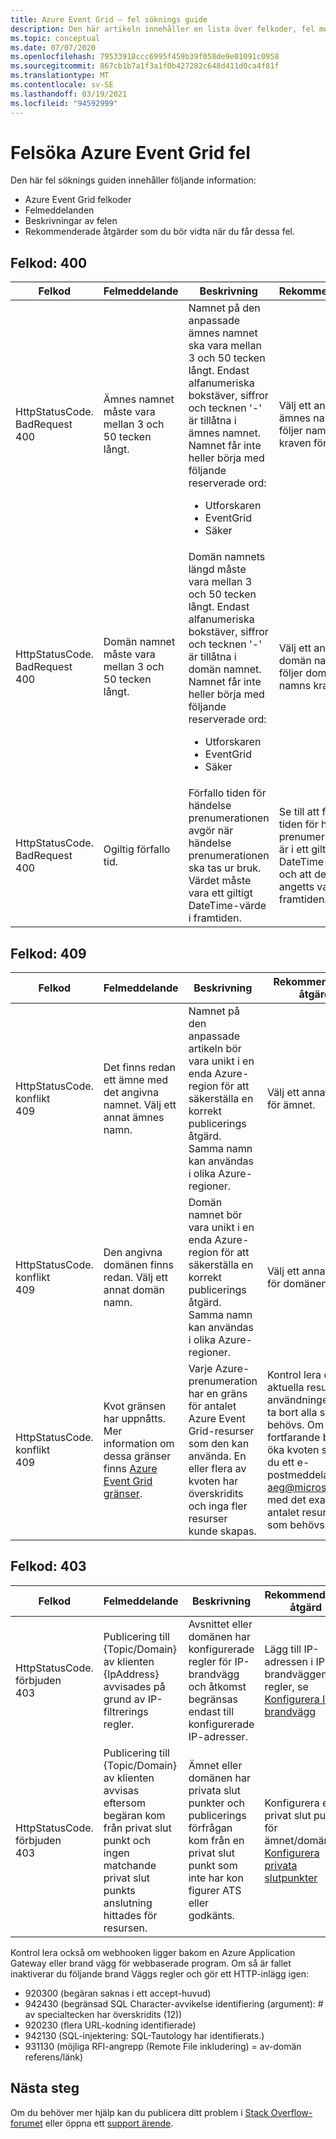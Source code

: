 ```yaml
---
title: Azure Event Grid – fel söknings guide
description: Den här artikeln innehåller en lista över felkoder, fel meddelanden, beskrivningar och rekommenderade åtgärder.
ms.topic: conceptual
ms.date: 07/07/2020
ms.openlocfilehash: 79533918ccc6995f459b39f058de9e01091c0958
ms.sourcegitcommit: 867cb1b7a1f3a1f0b427282c648d411d0ca4f81f
ms.translationtype: MT
ms.contentlocale: sv-SE
ms.lasthandoff: 03/19/2021
ms.locfileid: "94592999"
---
```

# <a name="troubleshoot-azure-event-grid-errors"></a>Felsöka Azure Event Grid fel
Den här fel söknings guiden innehåller följande information: 

- Azure Event Grid felkoder
- Felmeddelanden
- Beskrivningar av felen
- Rekommenderade åtgärder som du bör vidta när du får dessa fel. 

## <a name="error-code-400"></a>Felkod: 400
| Felkod | Felmeddelande | Beskrivning | Rekommendation |
| ---------- | ------------- | ----------- | -------------- | 
| HttpStatusCode. BadRequest<br/>400 | Ämnes namnet måste vara mellan 3 och 50 tecken långt. | Namnet på den anpassade ämnes namnet ska vara mellan 3 och 50 tecken långt. Endast alfanumeriska bokstäver, siffror och tecknen '-' är tillåtna i ämnes namnet. Namnet får inte heller börja med följande reserverade ord: <ul><li>Utforskaren</li><li>EventGrid</li><li>Säker</li></ul> | Välj ett annat ämnes namn som följer namn kraven för ämnet. |
| HttpStatusCode. BadRequest<br/>400 | Domän namnet måste vara mellan 3 och 50 tecken långt. | Domän namnets längd måste vara mellan 3 och 50 tecken långt. Endast alfanumeriska bokstäver, siffror och tecknen '-' är tillåtna i domän namnet. Namnet får inte heller börja med följande reserverade ord:<ul><li>Utforskaren</li><li>EventGrid</li><li>Säker</li> | Välj ett annat domän namn som följer domän namns kraven. |
| HttpStatusCode. BadRequest<br/>400 | Ogiltig förfallo tid. | Förfallo tiden för händelse prenumerationen avgör när händelse prenumerationen ska tas ur bruk. Värdet måste vara ett giltigt DateTime-värde i framtiden.| Se till att förfallo tiden för händelse prenumerationen är i ett giltigt DateTime-format och att den har angetts vara i framtiden. |

## <a name="error-code-409"></a>Felkod: 409
| Felkod | Felmeddelande | Beskrivning | Rekommenderad åtgärd |
| ---------- | ------------- | ----------- | -------------- | 
| HttpStatusCode. konflikt <br/>409 | Det finns redan ett ämne med det angivna namnet. Välj ett annat ämnes namn.   | Namnet på den anpassade artikeln bör vara unikt i en enda Azure-region för att säkerställa en korrekt publicerings åtgärd. Samma namn kan användas i olika Azure-regioner. | Välj ett annat namn för ämnet. |
| HttpStatusCode. konflikt <br/> 409 | Den angivna domänen finns redan. Välj ett annat domän namn. | Domän namnet bör vara unikt i en enda Azure-region för att säkerställa en korrekt publicerings åtgärd. Samma namn kan användas i olika Azure-regioner. | Välj ett annat namn för domänen. |
| HttpStatusCode. konflikt<br/>409 | Kvot gränsen har uppnåtts. Mer information om dessa gränser finns [Azure Event Grid gränser](../azure-resource-manager/management/azure-subscription-service-limits.md#event-grid-limits).  | Varje Azure-prenumeration har en gräns för antalet Azure Event Grid-resurser som den kan använda. En eller flera av kvoten har överskridits och inga fler resurser kunde skapas. |    Kontrol lera den aktuella resurs användningen och ta bort alla som inte behövs. Om du fortfarande behöver öka kvoten skickar du ett e-postmeddelande till [aeg@microsoft.com](mailto:aeg@microsoft.com) med det exakta antalet resurser som behövs. |

## <a name="error-code-403"></a>Felkod: 403

| Felkod | Felmeddelande | Beskrivning | Rekommenderad åtgärd |
| ---------- | ------------- | ----------- | ------------------ |
| HttpStatusCode. förbjuden <br/>403 | Publicering till {Topic/Domain} av klienten {IpAddress} avvisades på grund av IP-filtrerings regler. | Avsnittet eller domänen har konfigurerade regler för IP-brandvägg och åtkomst begränsas endast till konfigurerade IP-adresser. | Lägg till IP-adressen i IP-brandväggens regler, se [Konfigurera IP-brandvägg](configure-firewall.md) |
| HttpStatusCode. förbjuden <br/> 403 | Publicering till {Topic/Domain} av klienten avvisas eftersom begäran kom från privat slut punkt och ingen matchande privat slut punkts anslutning hittades för resursen. | Ämnet eller domänen har privata slut punkter och publicerings förfrågan kom från en privat slut punkt som inte har kon figurer ATS eller godkänts. | Konfigurera en privat slut punkt för ämnet/domänen. [Konfigurera privata slutpunkter](configure-private-endpoints.md) |

Kontrol lera också om webhooken ligger bakom en Azure Application Gateway eller brand vägg för webbaserade program. Om så är fallet inaktiverar du följande brand Väggs regler och gör ett HTTP-inlägg igen:

- 920300 (begäran saknas i ett accept-huvud)
- 942430 (begränsad SQL Character-avvikelse identifiering (argument): # av specialtecken har överskridits (12))
- 920230 (flera URL-kodning identifierade)
- 942130 (SQL-injektering: SQL-Tautology har identifierats.)
- 931130 (möjliga RFI-angrepp (Remote File inkludering) = av-domän referens/länk)



## <a name="next-steps"></a>Nästa steg
Om du behöver mer hjälp kan du publicera ditt problem i [Stack Overflow-forumet](https://stackoverflow.com/questions/tagged/azure-eventgrid) eller öppna ett [support ärende](https://azure.microsoft.com/support/options/). 
